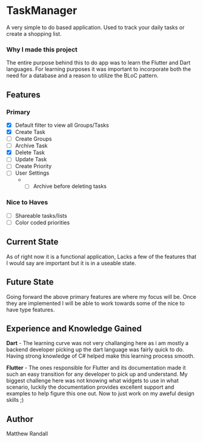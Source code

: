 # TaskManager
A very simple to do based application. Used to track your daily tasks or create a shopping list.

### Why I made this project
The entire purpose behind this to do app was to learn the Flutter and Dart languages. For learning purposes it was important to incorporate both the need for a database and a reason to utilize the BLoC pattern. 

## Features
### Primary
- [x] Default filter to view all Groups/Tasks
- [x] Create Task
- [ ] Create Groups
- [ ] Archive Task
- [x] Delete Task
- [ ] Update Task
- [ ] Create Priority
- [ ] User Settings
    * - [ ] Archive before deleting tasks
    
### Nice to Haves
- [ ] Shareable tasks/lists
- [ ] Color coded priorities

## Current State
As of right now it is a functional application, Lacks a few of the features that I would say are important but it is in a useable state.

## Future State
Going forward the above primary features are where my focus will be. Once they are implemented I will be able to work towards some of the nice to have type features.

## Experience and Knowledge Gained
**Dart** - The learning curve was not very challanging here as i am mostly a backend developer picking up the dart language was fairly quick to do. Having strong knowledge of C# helped make this learning process smooth.

**Flutter** - The ones responsible for Flutter and its documentation made it such an easy transition for any developer to pick up and understand. My biggest challenge here was not knowing what widgets to use in what scenario, luckily the documentation provides excellent support and examples to help figure this one out. Now to just work on my aweful design skills ;)

## Author
Matthew Randall
